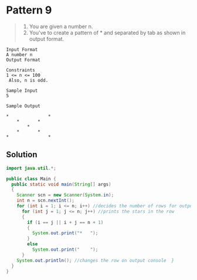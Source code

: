 # Pattern 9

> 1. You are given a number n.
> 2. You've to create a pattern of * and separated by tab as shown in output format.
```text
Input Format
A number n
Output Format

Constraints
1 <= n <= 100
 Also, n is odd.

Sample Input
5

Sample Output

*				*	
	*		*		
		*			
	*		*		
*				*	

```
## Solution
```java
import java.util.*;

public class Main {
  public static void main(String[] args)
  {
    Scanner scn = new Scanner(System.in);
    int n = scn.nextInt();
    for (int i = 1; i <= n; i++) //decides the number of rows for output printing  {
      for (int j = 1; j <= n; j++) //prints the stars in the row
      {
        if (i == j || i + j == n + 1)
        {
          System.out.print("*	");
        }
        else
          System.out.print("	");
      }
    System.out.println(); //changes the row on output console  }
  }
}
```